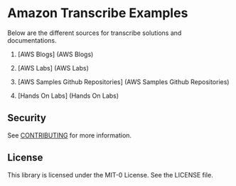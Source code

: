 # Amazon Transcribe Examples

Below are the different sources for transcribe solutions and documentations.

1. [AWS Blogs] (AWS Blogs)

2. [AWS Labs] (AWS Labs)

3. [AWS Samples Github Repositories] (AWS Samples Github Repositories)

4. [Hands On Labs] (Hands On Labs)

## Security

See [CONTRIBUTING](CONTRIBUTING.md#security-issue-notifications) for more information.

## License

This library is licensed under the MIT-0 License. See the LICENSE file.
